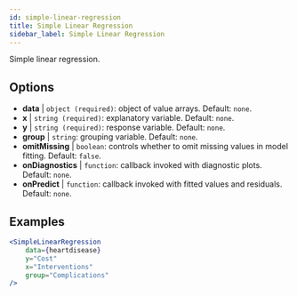 ```yaml
---
id: simple-linear-regression
title: Simple Linear Regression
sidebar_label: Simple Linear Regression
---
```


Simple linear regression.

## Options

* __data__ | `object (required)`: object of value arrays. Default: `none`.
* __x__ | `string (required)`: explanatory variable. Default: `none`.
* __y__ | `string (required)`: response variable. Default: `none`.
* __group__ | `string`: grouping variable. Default: `none`.
* __omitMissing__ | `boolean`: controls whether to omit missing values in model fitting. Default: `false`.
* __onDiagnostics__ | `function`: callback invoked with diagnostic plots. Default: `none`.
* __onPredict__ | `function`: callback invoked with fitted values and residuals. Default: `none`.


## Examples

```jsx live
<SimpleLinearRegression 
    data={heartdisease} 
    y="Cost"
    x="Interventions"
    group="Complications"
/>
```

